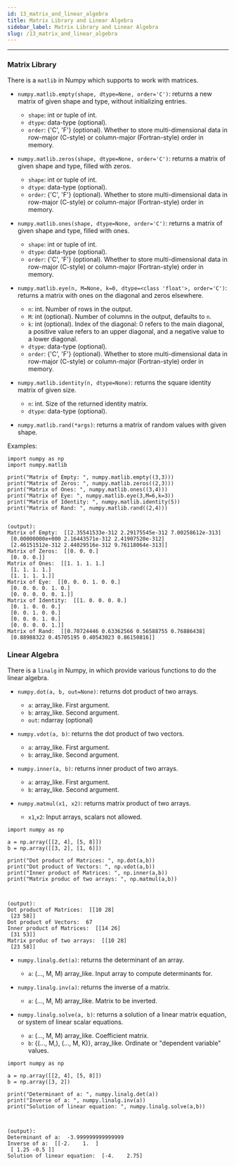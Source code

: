 ```yaml
---
id: 13_matrix_and_linear_algebra
title: Matrix Library and Linear Algebra
sidebar_label: Matrix Library and Linear Algebra
slug: /13_matrix_and_linear_algebra
---
```


---

### Matrix Library
There is a `matlib` in Numpy which supports to work with matrices.

- `numpy.matlib.empty(shape, dtype=None, order='C')`: returns a new matrix of given shape and type, without initializing entries.
  - `shape`: int or tuple of int.
  - `dtype`: data-type (optional).
  - `order`: {'C', 'F'} (optional). Whether to store multi-dimensional data in row-major (C-style) or column-major (Fortran-style) order in memory.


- `numpy.matlib.zeros(shape, dtype=None, order='C')`: returns a matrix of given shape and type, filled with zeros.
  - `shape`: int or tuple of int.
  - `dtype`: data-type (optional).
  - `order`: {'C', 'F'} (optional). Whether to store multi-dimensional data in row-major (C-style) or column-major (Fortran-style) order in memory.


- `numpy.matlib.ones(shape, dtype=None, order='C')`: returns a matrix of given shape and type, filled with ones.
  - `shape`: int or tuple of int.
  - `dtype`: data-type (optional).
  - `order`: {'C', 'F'} (optional). Whether to store multi-dimensional data in row-major (C-style) or column-major (Fortran-style) order in memory.


- `numpy.matlib.eye(n, M=None, k=0, dtype=<class 'float'>, order='C')`: returns a matrix with ones on the diagonal and zeros elsewhere.
  - `n`: int. Number of rows in the output.
  - `M`: int (optional). Number of columns in the output, defaults to `n`.
  - `k`: int (optional). Index of the diagonal: 0 refers to the main diagonal, a positive value refers to an upper diagonal, and a negative value to a lower diagonal.
  - `dtype`: data-type (optional).
  - `order`: {'C', 'F'} (optional). Whether to store multi-dimensional data in row-major (C-style) or column-major (Fortran-style) order in memory.


- `numpy.matlib.identity(n, dtype=None)`: returns the square identity matrix of given size.
  - `n`: int. Size of the returned identity matrix.
  - `dtype`: data-type (optional).


- `numpy.matlib.rand(*args)`: returns a matrix of random values with given shape.


Examples:
```
import numpy as np
import numpy.matlib

print("Matrix of Empty: ", numpy.matlib.empty((3,3)))
print("Matrix of Zeros: ", numpy.matlib.zeros((2,3)))
print("Matrix of Ones: ", numpy.matlib.ones((3,4)))
print("Matrix of Eye: ", numpy.matlib.eye(3,M=6,k=3))
print("Matrix of Identity: ", numpy.matlib.identity(5))
print("Matrix of Rand: ", numpy.matlib.rand((2,4)))


(output):
Matrix of Empty:  [[2.35541533e-312 2.29175545e-312 7.00258612e-313]
 [0.00000000e+000 2.16443571e-312 2.41907520e-312]
 [2.46151512e-312 2.44029516e-312 9.76118064e-313]]
Matrix of Zeros:  [[0. 0. 0.]
 [0. 0. 0.]]
Matrix of Ones:  [[1. 1. 1. 1.]
 [1. 1. 1. 1.]
 [1. 1. 1. 1.]]
Matrix of Eye:  [[0. 0. 0. 1. 0. 0.]
 [0. 0. 0. 0. 1. 0.]
 [0. 0. 0. 0. 0. 1.]]
Matrix of Identity:  [[1. 0. 0. 0. 0.]
 [0. 1. 0. 0. 0.]
 [0. 0. 1. 0. 0.]
 [0. 0. 0. 1. 0.]
 [0. 0. 0. 0. 1.]]
Matrix of Rand:  [[0.70724446 0.63362566 0.56588755 0.76886438]
 [0.88988322 0.45705195 0.40543023 0.86150816]]
```


### Linear Algebra
There is a `linalg` in Numpy, in which provide various functions to do the linear algebra.

- `numpy.dot(a, b, out=None)`: returns dot product of two arrays.
  - `a`: array_like. First argument.
  - `b`: array_like. Second argument.
  - `out`: ndarray (optional)


- `numpy.vdot(a, b)`: returns the dot product of two vectors.
  - `a`: array_like. First argument.
  - `b`: array_like. Second argument.


- `numpy.inner(a, b)`: returns inner product of two arrays.
  - `a`: array_like. First argument.
  - `b`: array_like. Second argument.


- `numpy.matmul(x1, x2)`: returns matrix product of two arrays.
  - `x1`,`x2`: Input arrays, scalars not allowed.

```
import numpy as np

a = np.array([[2, 4], [5, 8]])
b = np.array([[3, 2], [1, 6]])

print("Dot product of Matrices: ", np.dot(a,b))
print("Dot product of Vectors: ", np.vdot(a,b))
print("Inner product of Matrices: ", np.inner(a,b))
print("Matrix produc of two arrays: ", np.matmul(a,b))



(output):
Dot product of Matrices:  [[10 28]
 [23 58]]
Dot product of Vectors:  67
Inner product of Matrices:  [[14 26]
 [31 53]]
Matrix produc of two arrays:  [[10 28]
 [23 58]]
```

- `numpy.linalg.det(a)`: returns the determinant of an array.
  - `a`: (..., M, M) array_like. Input array to compute determinants for.


- `numpy.linalg.inv(a)`: returns the inverse of a matrix.
  - `a`: (..., M, M) array_like. Matrix to be inverted.


- `numpy.linalg.solve(a, b)`: returns a solution of a linear matrix equation, or system of linear scalar equations.
  - `a`: (..., M, M) array_like. Coefficient matrix.
  - `b`: {(..., M,), (..., M, K)}, array_like. Ordinate or "dependent variable" values.



```
import numpy as np

a = np.array([[2, 4], [5, 8]])
b = np.array([3, 2])

print("Determinant of a: ", numpy.linalg.det(a))
print("Inverse of a: ", numpy.linalg.inv(a))
print("Solution of linear equation: ", numpy.linalg.solve(a,b))



(output):
Determinant of a:  -3.999999999999999
Inverse of a:  [[-2.    1.  ]
 [ 1.25 -0.5 ]]
Solution of linear equation:  [-4.    2.75]
```
